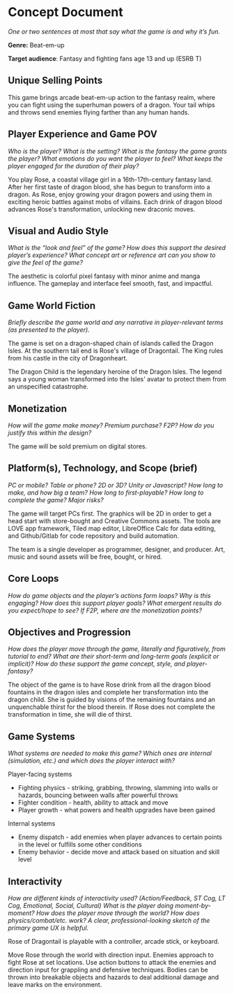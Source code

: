 # Concept Document

*One or two sentences at most that say what the game is and why it’s fun.*

**Genre:** Beat-em-up

**Target audience**: Fantasy and fighting fans age 13 and up (ESRB T)

## Unique Selling Points

This game brings arcade beat-em-up action to the fantasy realm, where you can fight using the superhuman powers of a dragon. Your tail whips and throws send enemies flying farther than any human hands.

## Player Experience and Game POV

*Who is the player? What is the setting? What is the fantasy the game grants the player? What emotions do you want the player to feel? What keeps the player engaged for the duration of their play?*

You play Rose, a coastal village girl in a 16th-17th-century fantasy land. After her first taste of dragon blood, she has begun to transform into a dragon. As Rose, enjoy growing your dragon powers and using them in exciting heroic battles against mobs of villains. Each drink of dragon blood advances Rose's transformation, unlocking new draconic moves.

## Visual and Audio Style

*What is the “look and feel” of the game? How does this support the desired player’s experience? What concept art or reference art can you show to give the feel of the game?*

The aesthetic is colorful pixel fantasy with minor anime and manga influence. The gameplay and interface feel smooth, fast, and impactful.

## Game World Fiction

*Briefly describe the game world and any narrative in player-relevant terms (as presented to the player).*

The game is set on a dragon-shaped chain of islands called the Dragon Isles. At the southern tail end is Rose's village of Dragontail. The King rules from his castle in the city of Dragonheart.

The Dragon Child is the legendary heroine of the Dragon Isles. The legend says a young woman transformed into the Isles' avatar to protect them from an unspecified catastrophe.

## Monetization

*How will the game make money? Premium purchase? F2P? How do you justify this within the design?*

The game will be sold premium on digital stores.

## Platform(s), Technology, and Scope (brief)

*PC or mobile? Table or phone? 2D or 3D? Unity or Javascript? How long to make, and how big a team? How long to first-playable? How long to complete the game? Major risks?*

The game will target PCs first. The graphics will be 2D in order to get a head start with store-bought and Creative Commons assets. The tools are LOVE app framework, Tiled map editor, LibreOffice Calc for data editing, and Github/Gitlab for code repository and build automation.

The team is a single developer as programmer, designer, and producer. Art, music and sound assets will be free, bought, or hired.

## Core Loops

*How do game objects and the player’s actions form loops? Why is this engaging? How does this support player goals? What emergent results do you expect/hope to see? If F2P, where are the monetization points?*

## Objectives and Progression

*How does the player move through the game, literally and figuratively, from tutorial to end? What are their short-term and long-term goals (explicit or implicit)? How do these support the game concept, style, and player-fantasy?*

The object of the game is to have Rose drink from all the dragon blood fountains in the dragon isles and complete her transformation into the dragon child. She is guided by visions of the remaining fountains and an unquenchable thirst for the blood therein. If Rose does not complete the transformation in time, she will die of thirst.

## Game Systems

*What systems are needed to make this game? Which ones are internal (simulation, etc.) and which does the player interact with?*

Player-facing systems

- Fighting physics - striking, grabbing, throwing, slamming into walls or hazards, bouncing between walls after powerful throws
- Fighter condition - health, ability to attack and move
- Player growth - what powers and health upgrades have been gained

Internal systems

- Enemy dispatch - add enemies when player advances to certain points in the level or fulfills some other conditions
- Enemy behavior - decide move and attack based on situation and skill level

## Interactivity

*How are different kinds of interactivity used? (Action/Feedback, ST Cog, LT Cog, Emotional, Social, Cultural) What is the player doing moment-by-moment? How does the player move through the world? How does physics/combat/etc. work? A clear, professional-looking sketch of the primary game UX is helpful.*

Rose of Dragontail is playable with a controller, arcade stick, or keyboard.

Move Rose through the world with direction input. Enemies approach to fight Rose at set locations. Use action buttons to attack the enemies and direction input for grappling and defensive techniques. Bodies can be thrown into breakable objects and hazards to deal additional damage and leave marks on the environment.
